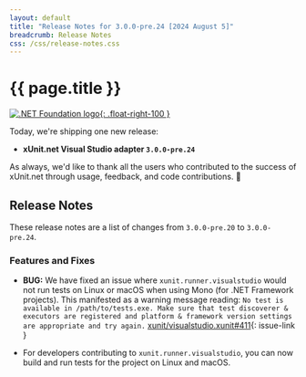 ```yaml
---
layout: default
title: "Release Notes for 3.0.0-pre.24 [2024 August 5]"
breadcrumb: Release Notes
css: /css/release-notes.css
---
```


# {{ page.title }}

[![.NET Foundation logo](https://raw.githubusercontent.com/xunit/media/main/dotnet-foundation.svg){: .float-right-100 }](https://dotnetfoundation.org/projects/project-detail/xunit)

Today, we're shipping one new release:

* **xUnit.net Visual Studio adapter `3.0.0-pre.24`**

As always, we'd like to thank all the users who contributed to the success of xUnit.net through usage, feedback, and code contributions. 🎉

## Release Notes

These release notes are a list of changes from `3.0.0-pre.20` to `3.0.0-pre.24`.

### Features and Fixes

* **BUG:** We have fixed an issue where `xunit.runner.visualstudio` would not run tests on Linux or macOS when using Mono (for .NET Framework projects). This manifested as a warning message reading: `No test is available in /path/to/tests.exe. Make sure that test discoverer & executors are registered and platform & framework version settings are appropriate and try again.`  [xunit/visualstudio.xunit#411](https://github.com/xunit/visualstudio.xunit/issues/411){: issue-link }

* For developers contributing to `xunit.runner.visualstudio`, you can now build and run tests for the project on Linux and macOS.
